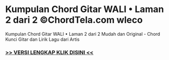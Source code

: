 
 # Kumpulan Chord Gitar WALI • Laman 2 dari 2 ©ChordTela.com wleco


Kumpulan Chord Gitar WALI • Laman 2 dari 2 Mudah dan Original - Chord Kunci Gitar dan Lirik Lagu dari Artis

###  <a href="https://shortlighzx.web.app?sq=Kumpulan Chord Gitar WALI • Laman 2 dari 2 ©ChordTela.com"> >> VERSI LENGKAP KLIK DISINI << </a>
